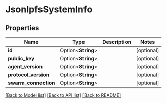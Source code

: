 # JsonIpfsSystemInfo

## Properties

Name | Type | Description | Notes
------------ | ------------- | ------------- | -------------
**id** | Option<**String**> |  | [optional]
**public_key** | Option<**String**> |  | [optional]
**agent_version** | Option<**String**> |  | [optional]
**protocol_version** | Option<**String**> |  | [optional]
**swarm_connection** | Option<**String**> |  | [optional]

[[Back to Model list]](../README.md#documentation-for-models) [[Back to API list]](../README.md#documentation-for-api-endpoints) [[Back to README]](../README.md)


